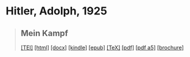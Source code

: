 # Hitler, Adolph, 1925

> ## Mein Kampf
>  <a target="_blank" title="Source XML/TEI" class="mime48 tei" href="https://hurlus.github.io/tei/hitler1925_moncombat.xml">[TEI]</a>  <a target="_blank" title="HTML une page" class="mime48 html" href="https://hurlus.github.io/hitler1925_moncombat/hitler1925_moncombat.html">[html]</a>  <a target="_blank" title="Bureautique (LibreOffice, MS.Word)" class="mime48 docx" href="https://hurlus.github.io/hitler1925_moncombat/hitler1925_moncombat.docx">[docx]</a>  <a target="_blank" title="Amazon.kindle" class="mime48 mobi" href="https://hurlus.github.io/hitler1925_moncombat/hitler1925_moncombat.mobi">[kindle]</a>  <a target="_blank" title="EPUB, pour liseuses et téléphones" class="mime48 epub" href="https://hurlus.github.io/hitler1925_moncombat/hitler1925_moncombat.epub">[epub]</a>  <a target="_blank" title="LaTeX" class="mime48 tex" href="https://hurlus.github.io/hitler1925_moncombat/hitler1925_moncombat.tex">[TeX]</a>  <a target="_blank" title="PDF à imprimer, A4 2 colonnes" class="mime48 pdf" href="https://hurlus.github.io/hitler1925_moncombat/hitler1925_moncombat.pdf">[pdf]</a>  <a target="_blank" title="PDF à lire, A5 une colonne" class="mime48 a5" href="https://hurlus.github.io/hitler1925_moncombat/hitler1925_moncombat_a5.pdf">[pdf a5]</a>  <a target="_blank" title="Brochure à agrafer, pdf imposé pour imprimante recto/verso" class="mime48 brochure" href="https://hurlus.github.io/hitler1925_moncombat/hitler1925_moncombat_brochure.pdf">[brochure]</a> 
